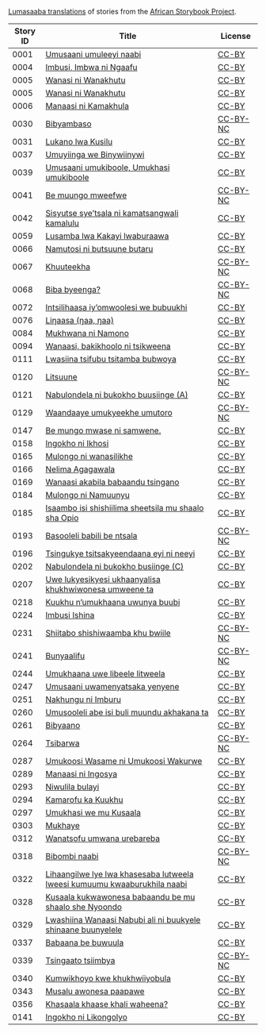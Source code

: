 [Lumasaaba translations](http://my.africanstorybook.org/language/lumasaaba) of stories from the [African Storybook Project](http://my.africanstorybook.org).

Story ID | Title | License
-------- | ----- | -------
0001 | [Umusaani umuleeyi naabi](http://africanstorybook.org/stories/umusaani-umuleeyi-naabi) | [CC-BY](https://creativecommons.org/licenses/by/3.0/)
0004 | [Imbusi, Imbwa ni Ngaafu](http://africanstorybook.org/stories/imbusi-imbwa-ni-ngaafu) | [CC-BY](https://creativecommons.org/licenses/by/3.0/)
0005 | [Wanasi ni Wanakhutu](http://africanstorybook.org/stories/wanasi-ni-wanakhutu) | [CC-BY](https://creativecommons.org/licenses/by/3.0/)
0005 | [Wanasi ni Wanakhutu](http://africanstorybook.org/stories/wanasi-ni-wanakhutu) | [CC-BY](https://creativecommons.org/licenses/by/3.0/)
0006 | [Manaasi ni Kamakhula](http://africanstorybook.org/stories/manaasi-ni-kamakhula) | [CC-BY](https://creativecommons.org/licenses/by/3.0/)
0030 | [Bibyambaso](http://africanstorybook.org/stories/bibyambaso) | [CC-BY-NC](https://creativecommons.org/licenses/by-nc/3.0/)
0031 | [Lukano lwa Kusilu](http://africanstorybook.org/stories/lukano-lwa-kusilu) | [CC-BY](https://creativecommons.org/licenses/by/3.0/)
0037 | [Umuyiinga we Binywiinywi](http://africanstorybook.org/stories/umuyiinga-we-binywiinywi-0) | [CC-BY](https://creativecommons.org/licenses/by/3.0/)
0039 | [Umusaani umukiboole, Umukhasi umukiboole](http://africanstorybook.org/stories/umusaani-umukiboole-umukhasi-umukiboole) | [CC-BY](https://creativecommons.org/licenses/by/3.0/)
0041 | [Be muungo mweefwe](http://africanstorybook.org/stories/be-muungo-mweefwe) | [CC-BY-NC](https://creativecommons.org/licenses/by-nc/3.0/)
0042 | [Sisyutse sye’tsala ni kamatsangwali kamalulu](http://africanstorybook.org/stories/sisyutse-sye’tsala-ni-kamatsangwali-kamalulu) | [CC-BY](https://creativecommons.org/licenses/by/3.0/)
0059 | [Lusamba lwa Kakayi lwaburaawa](http://africanstorybook.org/stories/lusamba-lwa-kakayi-lwaburaawa) | [CC-BY](https://creativecommons.org/licenses/by/3.0/)
0066 | [Namutosi ni butsuune butaru](http://africanstorybook.org/stories/namutosi-ni-butsuune-butaru) | [CC-BY](https://creativecommons.org/licenses/by/3.0/)
0067 | [Khuuteekha](http://africanstorybook.org/stories/khuuteekha-0) | [CC-BY-NC](https://creativecommons.org/licenses/by-nc/3.0/)
0068 | [Biba byeenga?](http://africanstorybook.org/stories/biba-byeenga) | [CC-BY-NC](https://creativecommons.org/licenses/by-nc/3.0/)
0072 | [Intsilihaasa iy’omwoolesi we bubuukhi](http://africanstorybook.org/stories/intsilihaasa-iy’omwoolesi-we-bubuukhi) | [CC-BY](https://creativecommons.org/licenses/by/3.0/)
0076 | [Liŋaasa (ŋaa, ŋaa)](http://africanstorybook.org/stories/liŋaasa-ŋaa-ŋaa) | [CC-BY](https://creativecommons.org/licenses/by/3.0/)
0084 | [Mukhwana ni Namono](http://africanstorybook.org/stories/mukhwana-ni-namono) | [CC-BY](https://creativecommons.org/licenses/by/3.0/)
0094 | [Wanaasi, bakikhoolo ni tsikweena](http://africanstorybook.org/stories/wanaasi-bakikhoolo-ni-tsikweena) | [CC-BY](https://creativecommons.org/licenses/by/3.0/)
0111 | [Lwasiina tsifubu tsitamba bubwoya](http://africanstorybook.org/stories/lwasiina-tsifubu-tsitamba-bubwoya) | [CC-BY](https://creativecommons.org/licenses/by/3.0/)
0120 | [Litsuune](http://africanstorybook.org/stories/litsuune) | [CC-BY-NC](https://creativecommons.org/licenses/by-nc/3.0/)
0121 | [Nabulondela ni bukokho buusiinge (A)](http://africanstorybook.org/stories/nabulondela-ni-bukokho-buusiinge) | [CC-BY](https://creativecommons.org/licenses/by/3.0/)
0129 | [Waandaaye umukyeekhe umutoro](http://africanstorybook.org/stories/waandaaye-umukyeekhe-umutoro) | [CC-BY-NC](https://creativecommons.org/licenses/by-nc/3.0/)
0147 | [Be mungo mwase ni samwene.](http://africanstorybook.org/stories/be-mungo-mwase-ni-samwene) | [CC-BY](https://creativecommons.org/licenses/by/3.0/)
0158 | [Ingokho ni Ikhosi](http://africanstorybook.org/stories/ingokho-ni-ikhosi) | [CC-BY](https://creativecommons.org/licenses/by/3.0/)
0165 | [Mulongo ni wanasilikhe](http://africanstorybook.org/stories/mulongo-ni-wanasilikhe) | [CC-BY](https://creativecommons.org/licenses/by/3.0/)
0166 | [Nelima Agagawala](http://africanstorybook.org/stories/nelima-agagawala) | [CC-BY](https://creativecommons.org/licenses/by/3.0/)
0169 | [Wanaasi akabila babaandu tsingano](http://africanstorybook.org/stories/wanaasi-akabila-babaandu-tsingano) | [CC-BY](https://creativecommons.org/licenses/by/3.0/)
0184 | [Mulongo ni Namuunyu](http://africanstorybook.org/stories/mulongo-ni-namuunyu) | [CC-BY](https://creativecommons.org/licenses/by/3.0/)
0185 | [Isaambo isi shishiilima sheetsila mu shaalo sha Opio](http://africanstorybook.org/stories/isaambo-isi-shishiilima-sheetsila-mu-shaalo-sha-opio) | [CC-BY](https://creativecommons.org/licenses/by/3.0/)
0193 | [Basooleli babili be ntsala](http://africanstorybook.org/stories/basooleli-babili-be-ntsala) | [CC-BY-NC](https://creativecommons.org/licenses/by-nc/3.0/)
0196 | [Tsingukye tsitsakyeendaana eyi ni neeyi](http://africanstorybook.org/stories/tsingukye-tsitsakyeendaana-eyi-ni-neeyi) | [CC-BY](https://creativecommons.org/licenses/by/3.0/)
0202 | [Nabulondela ni bukokho busiinge (C)](http://africanstorybook.org/stories/nabulondela-ni-bukokho-busiinge-c) | [CC-BY](https://creativecommons.org/licenses/by/3.0/)
0207 | [Uwe lukyesikyesi ukhaanyalisa khukhwiwonesa umweene ta](http://africanstorybook.org/stories/uwe-lukyesikyesi-ukhaanyalisa-khukhwiwonesa-umweene-ta) | [CC-BY](https://creativecommons.org/licenses/by/3.0/)
0218 | [Kuukhu n’umukhaana uwunya buubi](http://africanstorybook.org/stories/kuukhu-n’umukhaana-uwunya-buubi) | [CC-BY](https://creativecommons.org/licenses/by/3.0/)
0224 | [Imbusi Ishina](http://africanstorybook.org/stories/imbusi-ishina) | [CC-BY](https://creativecommons.org/licenses/by/3.0/)
0231 | [Shiitabo shishiwaamba khu bwiile](http://africanstorybook.org/stories/shiitabo-shishiwaamba-khu-bwiile) | [CC-BY-NC](https://creativecommons.org/licenses/by-nc/3.0/)
0241 | [Bunyaalifu](http://africanstorybook.org/stories/bunyaalifu-0) | [CC-BY-NC](https://creativecommons.org/licenses/by-nc/3.0/)
0244 | [Umukhaana uwe libeele litweela](http://africanstorybook.org/stories/umukhaana-uwe-libeele-litweela) | [CC-BY](https://creativecommons.org/licenses/by/3.0/)
0247 | [Umusaani uwamenyatsaka yenyene](http://africanstorybook.org/stories/umusaani-uwamenyatsaka-yenyene) | [CC-BY](https://creativecommons.org/licenses/by/3.0/)
0251 | [Nakhungu ni Imburu](http://africanstorybook.org/stories/nakhungu-ni-imburu) | [CC-BY](https://creativecommons.org/licenses/by/3.0/)
0260 | [Umusooleli abe isi buli muundu akhakana ta](http://africanstorybook.org/stories/umusooleli-abe-isi-buli-muundu-akhakana-ta) | [CC-BY](https://creativecommons.org/licenses/by/4.0/)
0261 | [Bibyaano](http://africanstorybook.org/stories/bibyaano-0) | [CC-BY](https://creativecommons.org/licenses/by/3.0/)
0264 | [Tsibarwa](http://africanstorybook.org/stories/tsibarwa) | [CC-BY-NC](https://creativecommons.org/licenses/by-nc/3.0/)
0287 | [Umukoosi Wasame ni Umukoosi Wakurwe](http://africanstorybook.org/stories/umukoosi-wasame-ni-umukoosi-wakurwe) | [CC-BY](https://creativecommons.org/licenses/by/3.0/)
0289 | [Manaasi ni Ingosya](http://africanstorybook.org/stories/manaasi-ni-ingosya) | [CC-BY](https://creativecommons.org/licenses/by/3.0/)
0293 | [Niwulila bulayi](http://africanstorybook.org/stories/niwulila-bulayi) | [CC-BY](https://creativecommons.org/licenses/by/3.0/)
0294 | [Kamarofu ka Kuukhu](http://africanstorybook.org/stories/kamarofu-ka-kuukhu-0) | [CC-BY](https://creativecommons.org/licenses/by/3.0/)
0297 | [Umukhasi we mu Kusaala](http://africanstorybook.org/stories/umukhasi-we-mu-kusaala) | [CC-BY](https://creativecommons.org/licenses/by/3.0/)
0303 | [Mukhaye](http://africanstorybook.org/stories/mukhaye) | [CC-BY](https://creativecommons.org/licenses/by/3.0/)
0312 | [Wanatsofu umwana urebareba](http://africanstorybook.org/stories/wanatsofu-umwana-urebareba) | [CC-BY](https://creativecommons.org/licenses/by/3.0/)
0318 | [Bibombi naabi](http://africanstorybook.org/stories/bibombi-naabi) | [CC-BY-NC](https://creativecommons.org/licenses/by-nc/3.0/)
0322 | [Lihaangilwe lye lwa khasesaba lutweela lweesi kumuumu kwaaburukhila naabi](http://africanstorybook.org/stories/lihaangilwe-lye-lwa-khasesaba-lutweela-lweesi-kumuumu-kwaaburukhila-naabi) | [CC-BY](https://creativecommons.org/licenses/by/3.0/)
0328 | [Kusaala kukwawonesa babaandu be mu shaalo she Nyoondo](http://africanstorybook.org/stories/kusaala-kukwawonesa-babaandu-be-mu-shaalo-she-nyoondo) | [CC-BY](https://creativecommons.org/licenses/by/3.0/)
0329 | [Lwashiina Wanaasi Nabubi ali ni buukyele shinaane buunyelele](http://africanstorybook.org/stories/lwashiina-wanaasi-nabubi-ali-ni-buukyele-shinaane-buunyelele) | [CC-BY](https://creativecommons.org/licenses/by/3.0/)
0337 | [Babaana be buwuula](http://africanstorybook.org/stories/babaana-be-buwuula) | [CC-BY](https://creativecommons.org/licenses/by/3.0/)
0339 | [Tsingaato tsiimbya](http://africanstorybook.org/stories/tsingaato-tsiimbya) | [CC-BY-NC](https://creativecommons.org/licenses/by-nc/3.0/)
0340 | [Kumwikhoyo kwe khukhwiiyobula](http://africanstorybook.org/stories/kumwikhoyo-kwe-khukhwiiyobula) | [CC-BY](https://creativecommons.org/licenses/by/3.0/)
0343 | [Musalu awonesa paapawe](http://africanstorybook.org/stories/musalu-awonesa-paapawe) | [CC-BY](https://creativecommons.org/licenses/by/3.0/)
0356 | [Khasaala khaase khali waheena?](http://africanstorybook.org/stories/khasaala-khaase-khali-waheena) | [CC-BY](https://creativecommons.org/licenses/by/3.0/)
0141 | [Ingokho ni Likongolyo](http://africanstorybook.org/stories/ingokho-ni-likongolyo) | [CC-BY](https://creativecommons.org/licenses/by/3.0/)
